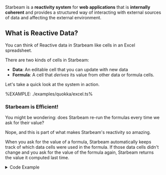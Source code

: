 Starbeam is a **reactivity system** for **web applications** that is
**internally coherent** and provides a structured way of interacting with
external sources of data and affecting the external environment.

## What is Reactive Data?

You can think of Reactive data in Starbeam like cells in an Excel spreadsheet.

There are two kinds of cells in Starbeam:

- **Data**: An editable cell that you can update with new data
- **Formula**: A cell that _derives_ its value from other data or formula cells.

Let's take a quick look at the system in action.

%EXAMPLE: ./examples/quokka/excel.ts%

### Starbeam is Efficient!

You might be wondering: does Starbeam re-run the formulas every time we ask for
their value?

Nope, and this is part of what makes Starbeam's reactivity so amazing.

When you ask for the value of a formula, Starbeam automatically keeps track of
which data cells were used in the formula. If those data cells didn't change and
you ask for the value of the formula again, Starbeam returns the value it
computed last time.

<details>
  <summary>Code Example</summary>

%EXAMPLE: ./examples/quokka/efficient.ts%

</details>
